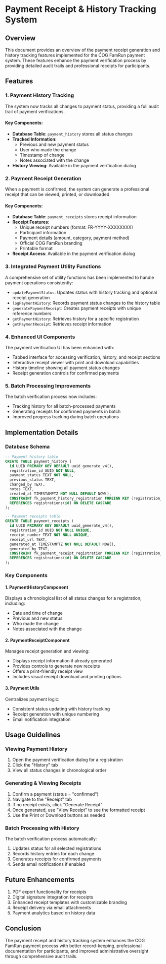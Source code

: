 # Payment Receipt & History Tracking System

## Overview
This document provides an overview of the payment receipt generation and history tracking features implemented for the COG FamRun payment system. These features enhance the payment verification process by providing detailed audit trails and professional receipts for participants.

## Features

### 1. Payment History Tracking
The system now tracks all changes to payment status, providing a full audit trail of payment verifications.

#### Key Components:
- **Database Table**: `payment_history` stores all status changes
- **Tracked Information**:
  - Previous and new payment status
  - User who made the change
  - Timestamp of change
  - Notes associated with the change
- **History Viewing**: Available in the payment verification dialog

### 2. Payment Receipt Generation
When a payment is confirmed, the system can generate a professional receipt that can be viewed, printed, or downloaded.

#### Key Components:
- **Database Table**: `payment_receipts` stores receipt information
- **Receipt Features**:
  - Unique receipt numbers (format: FR-YYYY-XXXXXXXX)
  - Participant information
  - Payment details (amount, category, payment method)
  - Official COG FamRun branding
  - Printable format
- **Receipt Access**: Available in the payment verification dialog

### 3. Integrated Payment Utility Functions
A comprehensive set of utility functions has been implemented to handle payment operations consistently:

- `updatePaymentStatus`: Updates status with history tracking and optional receipt generation
- `logPaymentHistory`: Records payment status changes to the history table
- `generatePaymentReceipt`: Creates payment receipts with unique reference numbers
- `getPaymentHistory`: Retrieves history for a specific registration
- `getPaymentReceipt`: Retrieves receipt information

### 4. Enhanced UI Components
The payment verification UI has been enhanced with:

- Tabbed interface for accessing verification, history, and receipt sections
- Interactive receipt viewer with print and download capabilities
- History timeline showing all payment status changes
- Receipt generation controls for confirmed payments

### 5. Batch Processing Improvements
The batch verification process now includes:

- Tracking history for all batch-processed payments
- Generating receipts for confirmed payments in batch
- Improved progress tracking during batch operations

## Implementation Details

### Database Schema
```sql
-- Payment history table
CREATE TABLE payment_history (
  id UUID PRIMARY KEY DEFAULT uuid_generate_v4(),
  registration_id UUID NOT NULL,
  payment_status TEXT NOT NULL,
  previous_status TEXT,
  changed_by TEXT,
  notes TEXT,
  created_at TIMESTAMPTZ NOT NULL DEFAULT NOW(),
  CONSTRAINT fk_payment_history_registration FOREIGN KEY (registration_id) 
  REFERENCES registrations(id) ON DELETE CASCADE
);

-- Payment receipts table
CREATE TABLE payment_receipts (
  id UUID PRIMARY KEY DEFAULT uuid_generate_v4(),
  registration_id UUID NOT NULL UNIQUE,
  receipt_number TEXT NOT NULL UNIQUE,
  receipt_url TEXT,
  generated_at TIMESTAMPTZ NOT NULL DEFAULT NOW(),
  generated_by TEXT,
  CONSTRAINT fk_payment_receipt_registration FOREIGN KEY (registration_id) 
  REFERENCES registrations(id) ON DELETE CASCADE
);
```

### Key Components

#### 1. PaymentHistoryComponent
Displays a chronological list of all status changes for a registration, including:
- Date and time of change
- Previous and new status
- Who made the change
- Notes associated with the change

#### 2. PaymentReceiptComponent
Manages receipt generation and viewing:
- Displays receipt information if already generated
- Provides controls to generate new receipts
- Offers a print-friendly receipt view
- Includes visual receipt download and printing options

#### 3. Payment Utils
Centralizes payment logic:
- Consistent status updating with history tracking
- Receipt generation with unique numbering
- Email notification integration

## Usage Guidelines

### Viewing Payment History
1. Open the payment verification dialog for a registration
2. Click the "History" tab
3. View all status changes in chronological order

### Generating & Viewing Receipts
1. Confirm a payment (status = "confirmed")
2. Navigate to the "Receipt" tab
3. If no receipt exists, click "Generate Receipt"
4. Once generated, use "View Receipt" to see the formatted receipt
5. Use the Print or Download buttons as needed

### Batch Processing with History
The batch verification process automatically:
1. Updates status for all selected registrations
2. Records history entries for each change
3. Generates receipts for confirmed payments
4. Sends email notifications if enabled

## Future Enhancements
1. PDF export functionality for receipts
2. Digital signature integration for receipts
3. Enhanced receipt templates with customizable branding
4. Receipt delivery via email attachments
5. Payment analytics based on history data

## Conclusion
The payment receipt and history tracking system enhances the COG FamRun payment process with better record-keeping, professional documentation for participants, and improved administrative oversight through comprehensive audit trails.
